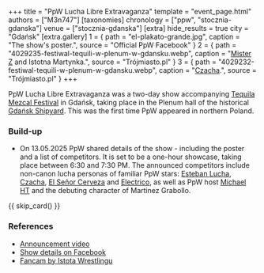 +++
title = "PpW Lucha Libre Extravaganza"
template = "event_page.html"
authors = ["M3n747"]
[taxonomies]
chronology = ["ppw", "stocznia-gdanska"]
venue = ["stocznia-gdanska"]
[extra]
hide_results = true
city = "Gdańsk"
[extra.gallery]
1 = { path = "el-plakato-grande.jpg", caption = "The show's poster.", source = "Official PpW Facebook" }
2 = { path = "4029235-festiwal-tequili-w-plenum-w-gdansku.webp", caption = "[Mister Z](@/w/mister-z.md) and Istotna Martynka.", source = "Trójmiasto.pl" }
3 = { path = "4029232-festiwal-tequili-w-plenum-w-gdansku.webp", caption = "[Czacha](@/w/johnny-blade.md).", source = "Trójmiasto.pl" }
+++

PpW Lucha Libre Extravaganza was a two-day show accompanying [Tequila Mezcal Festival][tequila] in Gdańsk, taking place in the Plenum hall of the historical [Gdańsk Shipyard](@/v/stocznia-gdanska.md). This was the first time PpW appeared in northern Poland.

### Build-up

* On 13.05.2025 PpW shared details of the show - including the poster and a list of competitors. It is set to be a one-hour showcase, taking place between 6:30 and 7:30&nbsp;PM.
The announced competitors include non-canon lucha personas of familiar PpW stars: [Esteban Lucha](@/w/biesiad.md), [Czacha](@/w/johnny-blade.md), [El Señor Cerveza](@/w/goblin.md) and [Electrico](@/w/mister-z.md), as well as PpW host [Michael HT](@/w/michael-ht.md) and the debuting character of Martinez Grabollo.

{{ skip_card() }}

### References

* [Announcement video](https://www.facebook.com/reel/1707539943197636)
* [Show details on Facebook](https://www.facebook.com/photo/?fbid=1245911024205954&set=a.499910772139320)
* [Fancam by Istota Wrestlingu](https://www.youtube.com/watch?v=wIYrM_KH2jM)

[tequila]: https://tequilamezcalfestival.pl
